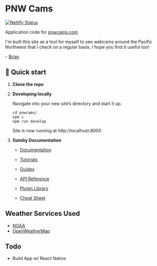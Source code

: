 # PNW Cams

[![Netlify Status](https://api.netlify.com/api/v1/badges/9ca0a896-e5d6-4955-ab7e-6d7c42fdecab/deploy-status)](https://app.netlify.com/sites/pnwcams/deploys)

Application code for [pnwcams.com](http://www.pnwcams.com)

I'm built this site as a tool for myself to see webcams around the Pacific Northwest that I check on a regular basis. I hope you find it useful too!

– [Brian](http://www.brainbrian.com)

## 🚀 Quick start

1.  **Clone the repo**

2.  **Developing locally**

    Navigate into your new site’s directory and start it up.

    ```shell
    cd pnwcams/
    npm i
    npm run develop
    ```

    Site is now running at http://localhost:8000

3.  **Gatsby Documentation**

    -   [Documentation](https://www.gatsbyjs.com/docs/?utm_source=starter&utm_medium=readme&utm_campaign=minimal-starter)

    -   [Tutorials](https://www.gatsbyjs.com/tutorial/?utm_source=starter&utm_medium=readme&utm_campaign=minimal-starter)

    -   [Guides](https://www.gatsbyjs.com/tutorial/?utm_source=starter&utm_medium=readme&utm_campaign=minimal-starter)

    -   [API Reference](https://www.gatsbyjs.com/docs/api-reference/?utm_source=starter&utm_medium=readme&utm_campaign=minimal-starter)

    -   [Plugin Library](https://www.gatsbyjs.com/plugins?utm_source=starter&utm_medium=readme&utm_campaign=minimal-starter)

    -   [Cheat Sheet](https://www.gatsbyjs.com/docs/cheat-sheet/?utm_source=starter&utm_medium=readme&utm_campaign=minimal-starter)

## Weather Services Used

-   [NOAA](http://forecast.weather.gov/MapClick.php?lat=46.80&lon=-121.73&FcstType=json)
-   [OpenWeatherMap](http://api.openweathermap.org/data/2.5/weather?lat=46.80&lon=-121.73)

## Todo

-   Build App w/ React Native
